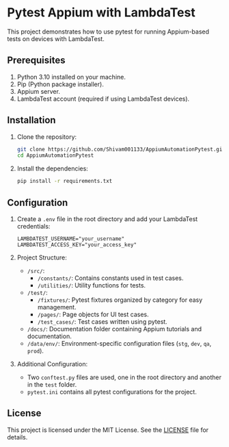 # Pytest Appium with LambdaTest

This project demonstrates how to use pytest for running Appium-based tests on devices with LambdaTest.

## Prerequisites

1. Python 3.10 installed on your machine.
2. Pip (Python package installer).
3. Appium server.
4. LambdaTest account (required if using LambdaTest devices).

## Installation

1. Clone the repository:

    ```bash
    git clone https://github.com/Shivam001133/AppiumAutomationPytest.git
    cd AppiumAutomationPytest
    ```

2. Install the dependencies:

    ```bash
    pip install -r requirements.txt
    ```

## Configuration

1. Create a `.env` file in the root directory and add your LambdaTest credentials:

    ```
    LAMBDATEST_USERNAME="your_username"
    LAMBDATEST_ACCESS_KEY="your_access_key"
    ```

2. Project Structure:
    - `/src/`:
        - `/constants/`: Contains constants used in test cases.
        - `/utilities/`: Utility functions for tests.
    - `/test/`:
        - `/fixtures/`: Pytest fixtures organized by category for easy management.
        - `/pages/`: Page objects for UI test cases.
        - `/test_cases/`: Test cases written using pytest.
    - `/docs/`: Documentation folder containing Appium tutorials and documentation.
    - `/data/env/`: Environment-specific configuration files (`stg`, `dev`, `qa`, `prod`).

3. Additional Configuration:
    - Two `conftest.py` files are used, one in the root directory and another in the `test` folder.
    - `pytest.ini` contains all pytest configurations for the project.

## License

This project is licensed under the MIT License. See the <a href="[https://www.w3schools.com](https://github.com/Shivam001133/AppiumAutomationPytest/blob/main/LICENSE)">LICENSE</a> file for details.

